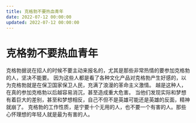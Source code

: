 ```yaml
---
title: 克格勃不要热血青年
date: 2022-07-12 00:00:00
updated: 2022-07-12 00:00:00
---
```


# 克格勃不要热血青年

克格勃据说在招人的时候不要主动来报名的，尤其是那些非常热情的要参加克格勃的人，坚决不能要。
因为这些人都是看了各种文化产品对克格勃产生好感的，以为克格勃就是在保卫国家保卫人民，充满了浪漫的革命主义激情。
越是这种人，在真的参加克格勃以后越容易消沉，甚至造成重大危害。
当他们发现实际和梦想有着巨大的差别，甚至和梦想相反，自己不但不是英雄可能还是英雄的反面，精神就崩了。
克格勃的工作性质，是宁要十个无用的人，也不要一个有害的人。那些心怀理想的年轻人就是最为有害的人。
